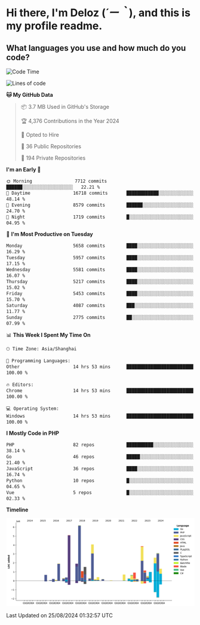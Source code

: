 # **Hi there, I'm Deloz (*´ー｀*), and this is my profile readme.**

## **What languages you use and how much do you code?**

<!--START_SECTION:waka-->
![Code Time](http://img.shields.io/badge/Code%20Time-4%2C573%20hrs%2046%20mins-blue)

![Lines of code](https://img.shields.io/badge/From%20Hello%20World%20I%27ve%20Written-40.6%20million%20lines%20of%20code-blue)

**🐱 My GitHub Data** 

> 📦 3.7 MB Used in GitHub's Storage 
 > 
> 🏆 4,376 Contributions in the Year 2024
 > 
> 💼 Opted to Hire
 > 
> 📜 36 Public Repositories 
 > 
> 🔑 194 Private Repositories 
 > 
**I'm an Early 🐤** 

```text
🌞 Morning                7712 commits        ██████░░░░░░░░░░░░░░░░░░░   22.21 % 
🌆 Daytime                16718 commits       ████████████░░░░░░░░░░░░░   48.14 % 
🌃 Evening                8579 commits        ██████░░░░░░░░░░░░░░░░░░░   24.70 % 
🌙 Night                  1719 commits        █░░░░░░░░░░░░░░░░░░░░░░░░   04.95 % 
```
📅 **I'm Most Productive on Tuesday** 

```text
Monday                   5658 commits        ████░░░░░░░░░░░░░░░░░░░░░   16.29 % 
Tuesday                  5957 commits        ████░░░░░░░░░░░░░░░░░░░░░   17.15 % 
Wednesday                5581 commits        ████░░░░░░░░░░░░░░░░░░░░░   16.07 % 
Thursday                 5217 commits        ████░░░░░░░░░░░░░░░░░░░░░   15.02 % 
Friday                   5453 commits        ████░░░░░░░░░░░░░░░░░░░░░   15.70 % 
Saturday                 4087 commits        ███░░░░░░░░░░░░░░░░░░░░░░   11.77 % 
Sunday                   2775 commits        ██░░░░░░░░░░░░░░░░░░░░░░░   07.99 % 
```


📊 **This Week I Spent My Time On** 

```text
🕑︎ Time Zone: Asia/Shanghai

💬 Programming Languages: 
Other                    14 hrs 53 mins      █████████████████████████   100.00 % 

🔥 Editors: 
Chrome                   14 hrs 53 mins      █████████████████████████   100.00 % 

💻 Operating System: 
Windows                  14 hrs 53 mins      █████████████████████████   100.00 % 
```

**I Mostly Code in PHP** 

```text
PHP                      82 repos            ██████████░░░░░░░░░░░░░░░   38.14 % 
Go                       46 repos            █████░░░░░░░░░░░░░░░░░░░░   21.40 % 
JavaScript               36 repos            ████░░░░░░░░░░░░░░░░░░░░░   16.74 % 
Python                   10 repos            █░░░░░░░░░░░░░░░░░░░░░░░░   04.65 % 
Vue                      5 repos             █░░░░░░░░░░░░░░░░░░░░░░░░   02.33 % 
```



**Timeline**

![Lines of Code chart](https://raw.githubusercontent.com/deloz/deloz/main/assets/bar_graph.png)


 Last Updated on 25/08/2024 01:32:57 UTC
<!--END_SECTION:waka-->
